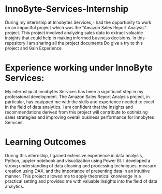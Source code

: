 # InnoByte-Services-Internship

During my internship at Innobytes Services, I had the opportunity to work on an impactful project which was the "Amazon Sales Report Analysis" project. This project involved analyzing sales data to extract valuable insights that could help in making informed business decisions. In this repository I am sharing all the project documents Do give a try to this project and Gain Experience 

# Experience working under InnoByte Services:
My internship at Innobytes Services has been a significant step in my professional development. The Amazon Sales Report Analysis project, in particular, has equipped me with the skills and experience needed to excel in the field of data analytics. I am confident that the insights and recommendations derived from this project will contribute to optimizing sales strategies and improving overall business performance for Innobytes Services.

# Learning Outcomes
During this internship, I gained extensive experience in data analysis, Python, jupyter notebook and visualization using Power BI. I developed a strong understanding of data cleaning and processing techniques, measure creation using DAX, and the importance of presenting data in an intuitive manner. This project allowed me to apply theoretical knowledge in a practical setting and provided me with valuable insights into the field of data analytics.
